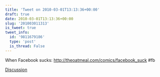 ```yaml
---
title: 'Tweet on 2010-03-01T13:13:36+00:00'
draft: true
date: 2010-03-01T13:13:36+00:00
slug: '201003011313'
is_tweet: true
tweet_info:
  id: '9811679186'
  type: 'post'
  is_thread: False
---
```




When Facebook sucks: http://theoatmeal.com/comics/facebook_suck #fb

[Discussion](https://x.com/sytelus/status/9811679186)
